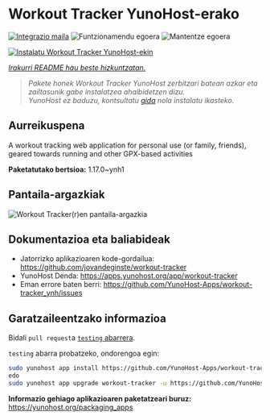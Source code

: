 <!--
Ohart ongi: README hau automatikoki sortu da <https://github.com/YunoHost/apps/tree/master/tools/readme_generator>ri esker
EZ editatu eskuz.
-->

# Workout Tracker YunoHost-erako

[![Integrazio maila](https://dash.yunohost.org/integration/workout-tracker.svg)](https://ci-apps.yunohost.org/ci/apps/workout-tracker/) ![Funtzionamendu egoera](https://ci-apps.yunohost.org/ci/badges/workout-tracker.status.svg) ![Mantentze egoera](https://ci-apps.yunohost.org/ci/badges/workout-tracker.maintain.svg)

[![Instalatu Workout Tracker YunoHost-ekin](https://install-app.yunohost.org/install-with-yunohost.svg)](https://install-app.yunohost.org/?app=workout-tracker)

*[Irakurri README hau beste hizkuntzatan.](./ALL_README.md)*

> *Pakete honek Workout Tracker YunoHost zerbitzari batean azkar eta zailtasunik gabe instalatzea ahalbidetzen dizu.*  
> *YunoHost ez baduzu, kontsultatu [gida](https://yunohost.org/install) nola instalatu ikasteko.*

## Aurreikuspena

A workout tracking web application for personal use (or family, friends), geared towards running and other GPX-based activities

**Paketatutako bertsioa:** 1.17.0~ynh1

## Pantaila-argazkiak

![Workout Tracker(r)en pantaila-argazkia](./doc/screenshots/screenshot.jpg)

## Dokumentazioa eta baliabideak

- Jatorrizko aplikazioaren kode-gordailua: <https://github.com/jovandeginste/workout-tracker>
- YunoHost Denda: <https://apps.yunohost.org/app/workout-tracker>
- Eman errore baten berri: <https://github.com/YunoHost-Apps/workout-tracker_ynh/issues>

## Garatzaileentzako informazioa

Bidali `pull request`a [`testing` abarrera](https://github.com/YunoHost-Apps/workout-tracker_ynh/tree/testing).

`testing` abarra probatzeko, ondorengoa egin:

```bash
sudo yunohost app install https://github.com/YunoHost-Apps/workout-tracker_ynh/tree/testing --debug
edo
sudo yunohost app upgrade workout-tracker -u https://github.com/YunoHost-Apps/workout-tracker_ynh/tree/testing --debug
```

**Informazio gehiago aplikazioaren paketatzeari buruz:** <https://yunohost.org/packaging_apps>
